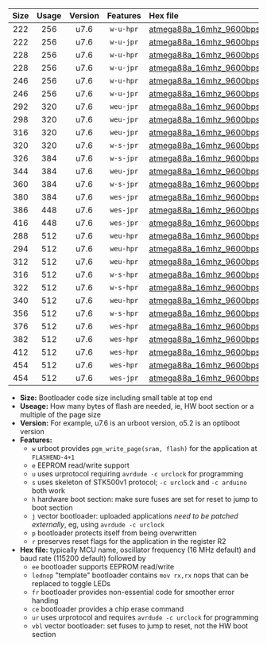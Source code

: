 |Size|Usage|Version|Features|Hex file|
|:-:|:-:|:-:|:-:|:--|
|222|256|u7.6|`w-u-hpr`|[atmega88a_16mhz_9600bps_ur.hex](https://raw.githubusercontent.com/stefanrueger/urboot/main//atmega88a_16mhz_9600bps_ur.hex)|
|222|256|u7.6|`w-u-jpr`|[atmega88a_16mhz_9600bps_ur_vbl.hex](https://raw.githubusercontent.com/stefanrueger/urboot/main//atmega88a_16mhz_9600bps_ur_vbl.hex)|
|228|256|u7.6|`w-u-hpr`|[atmega88a_16mhz_9600bps_lednop_ur.hex](https://raw.githubusercontent.com/stefanrueger/urboot/main//atmega88a_16mhz_9600bps_lednop_ur.hex)|
|228|256|u7.6|`w-u-jpr`|[atmega88a_16mhz_9600bps_lednop_ur_vbl.hex](https://raw.githubusercontent.com/stefanrueger/urboot/main//atmega88a_16mhz_9600bps_lednop_ur_vbl.hex)|
|246|256|u7.6|`w-u-hpr`|[atmega88a_16mhz_9600bps_lednop_fr_ur.hex](https://raw.githubusercontent.com/stefanrueger/urboot/main//atmega88a_16mhz_9600bps_lednop_fr_ur.hex)|
|246|256|u7.6|`w-u-jpr`|[atmega88a_16mhz_9600bps_lednop_fr_ur_vbl.hex](https://raw.githubusercontent.com/stefanrueger/urboot/main//atmega88a_16mhz_9600bps_lednop_fr_ur_vbl.hex)|
|292|320|u7.6|`weu-jpr`|[atmega88a_16mhz_9600bps_ee_ur_vbl.hex](https://raw.githubusercontent.com/stefanrueger/urboot/main//atmega88a_16mhz_9600bps_ee_ur_vbl.hex)|
|298|320|u7.6|`weu-jpr`|[atmega88a_16mhz_9600bps_ee_lednop_ur_vbl.hex](https://raw.githubusercontent.com/stefanrueger/urboot/main//atmega88a_16mhz_9600bps_ee_lednop_ur_vbl.hex)|
|316|320|u7.6|`weu-jpr`|[atmega88a_16mhz_9600bps_ee_lednop_fr_ur_vbl.hex](https://raw.githubusercontent.com/stefanrueger/urboot/main//atmega88a_16mhz_9600bps_ee_lednop_fr_ur_vbl.hex)|
|320|320|u7.6|`w-s-jpr`|[atmega88a_16mhz_9600bps_vbl.hex](https://raw.githubusercontent.com/stefanrueger/urboot/main//atmega88a_16mhz_9600bps_vbl.hex)|
|326|384|u7.6|`w-s-jpr`|[atmega88a_16mhz_9600bps_lednop_vbl.hex](https://raw.githubusercontent.com/stefanrueger/urboot/main//atmega88a_16mhz_9600bps_lednop_vbl.hex)|
|344|384|u7.6|`weu-jpr`|[atmega88a_16mhz_9600bps_ee_lednop_fr_ce_ur_vbl.hex](https://raw.githubusercontent.com/stefanrueger/urboot/main//atmega88a_16mhz_9600bps_ee_lednop_fr_ce_ur_vbl.hex)|
|360|384|u7.6|`w-s-jpr`|[atmega88a_16mhz_9600bps_lednop_fr_vbl.hex](https://raw.githubusercontent.com/stefanrueger/urboot/main//atmega88a_16mhz_9600bps_lednop_fr_vbl.hex)|
|380|384|u7.6|`wes-jpr`|[atmega88a_16mhz_9600bps_ee_vbl.hex](https://raw.githubusercontent.com/stefanrueger/urboot/main//atmega88a_16mhz_9600bps_ee_vbl.hex)|
|386|448|u7.6|`wes-jpr`|[atmega88a_16mhz_9600bps_ee_lednop_vbl.hex](https://raw.githubusercontent.com/stefanrueger/urboot/main//atmega88a_16mhz_9600bps_ee_lednop_vbl.hex)|
|416|448|u7.6|`wes-jpr`|[atmega88a_16mhz_9600bps_ee_lednop_fr_vbl.hex](https://raw.githubusercontent.com/stefanrueger/urboot/main//atmega88a_16mhz_9600bps_ee_lednop_fr_vbl.hex)|
|288|512|u7.6|`weu-hpr`|[atmega88a_16mhz_9600bps_ee_ur.hex](https://raw.githubusercontent.com/stefanrueger/urboot/main//atmega88a_16mhz_9600bps_ee_ur.hex)|
|294|512|u7.6|`weu-hpr`|[atmega88a_16mhz_9600bps_ee_lednop_ur.hex](https://raw.githubusercontent.com/stefanrueger/urboot/main//atmega88a_16mhz_9600bps_ee_lednop_ur.hex)|
|312|512|u7.6|`weu-hpr`|[atmega88a_16mhz_9600bps_ee_lednop_fr_ur.hex](https://raw.githubusercontent.com/stefanrueger/urboot/main//atmega88a_16mhz_9600bps_ee_lednop_fr_ur.hex)|
|316|512|u7.6|`w-s-hpr`|[atmega88a_16mhz_9600bps.hex](https://raw.githubusercontent.com/stefanrueger/urboot/main//atmega88a_16mhz_9600bps.hex)|
|322|512|u7.6|`w-s-hpr`|[atmega88a_16mhz_9600bps_lednop.hex](https://raw.githubusercontent.com/stefanrueger/urboot/main//atmega88a_16mhz_9600bps_lednop.hex)|
|340|512|u7.6|`weu-hpr`|[atmega88a_16mhz_9600bps_ee_lednop_fr_ce_ur.hex](https://raw.githubusercontent.com/stefanrueger/urboot/main//atmega88a_16mhz_9600bps_ee_lednop_fr_ce_ur.hex)|
|356|512|u7.6|`w-s-hpr`|[atmega88a_16mhz_9600bps_lednop_fr.hex](https://raw.githubusercontent.com/stefanrueger/urboot/main//atmega88a_16mhz_9600bps_lednop_fr.hex)|
|376|512|u7.6|`wes-hpr`|[atmega88a_16mhz_9600bps_ee.hex](https://raw.githubusercontent.com/stefanrueger/urboot/main//atmega88a_16mhz_9600bps_ee.hex)|
|382|512|u7.6|`wes-hpr`|[atmega88a_16mhz_9600bps_ee_lednop.hex](https://raw.githubusercontent.com/stefanrueger/urboot/main//atmega88a_16mhz_9600bps_ee_lednop.hex)|
|412|512|u7.6|`wes-hpr`|[atmega88a_16mhz_9600bps_ee_lednop_fr.hex](https://raw.githubusercontent.com/stefanrueger/urboot/main//atmega88a_16mhz_9600bps_ee_lednop_fr.hex)|
|454|512|u7.6|`wes-hpr`|[atmega88a_16mhz_9600bps_ee_lednop_fr_ce.hex](https://raw.githubusercontent.com/stefanrueger/urboot/main//atmega88a_16mhz_9600bps_ee_lednop_fr_ce.hex)|
|454|512|u7.6|`wes-jpr`|[atmega88a_16mhz_9600bps_ee_lednop_fr_ce_vbl.hex](https://raw.githubusercontent.com/stefanrueger/urboot/main//atmega88a_16mhz_9600bps_ee_lednop_fr_ce_vbl.hex)|

- **Size:** Bootloader code size including small table at top end
- **Useage:** How many bytes of flash are needed, ie, HW boot section or a multiple of the page size
- **Version:** For example, u7.6 is an urboot version, o5.2 is an optiboot version
- **Features:**
  + `w` urboot provides `pgm_write_page(sram, flash)` for the application at `FLASHEND-4+1`
  + `e` EEPROM read/write support
  + `u` uses urprotocol requiring `avrdude -c urclock` for programming
  + `s` uses skeleton of STK500v1 protocol; `-c urclock` and `-c arduino` both work
  + `h` hardware boot section: make sure fuses are set for reset to jump to boot section
  + `j` vector bootloader: uploaded applications *need to be patched externally*, eg, using `avrdude -c urclock`
  + `p` bootloader protects itself from being overwritten
  + `r` preserves reset flags for the application in the register R2
- **Hex file:** typically MCU name, oscillator frequency (16 MHz default) and baud rate (115200 default) followed by
  + `ee` bootloader supports EEPROM read/write
  + `lednop` "template" bootloader contains `mov rx,rx` nops that can be replaced to toggle LEDs
  + `fr` bootloader provides non-essential code for smoother error handing
  + `ce` bootloader provides a chip erase command
  + `ur` uses urprotocol and requires `avrdude -c urclock` for programming
  + `vbl` vector bootloader: set fuses to jump to reset, not the HW boot section
